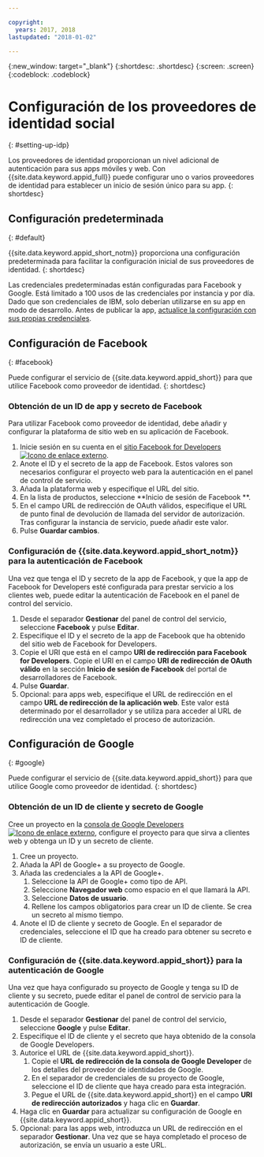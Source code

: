 ```yaml
---

copyright:
  years: 2017, 2018
lastupdated: "2018-01-02"

---
```


{:new_window: target="_blank"}
{:shortdesc: .shortdesc}
{:screen: .screen}
{:codeblock: .codeblock}

# Configuración de los proveedores de identidad social
{: #setting-up-idp}

Los proveedores de identidad proporcionan un nivel adicional de autenticación para sus apps móviles y web. Con {{site.data.keyword.appid_full}} puede configurar uno o varios proveedores de identidad para establecer un inicio de sesión único para su app.
{: shortdesc}

## Configuración predeterminada
{: #default}

{{site.data.keyword.appid_short_notm}} proporciona una configuración predeterminada para facilitar la configuración inicial de sus proveedores de identidad.
{: shortdesc}

Las credenciales predeterminadas están configuradas para Facebook y Google. Está limitado a 100 usos de las credenciales por instancia y por día. Dado que son credenciales de IBM, solo deberían utilizarse en su app en modo de desarrollo. Antes de publicar la app, [actualice la configuración con sus propias credenciales](/docs/services/appid/identity-providers.html).


## Configuración de Facebook
{: #facebook}

Puede configurar el servicio de {{site.data.keyword.appid_short}} para que utilice Facebook como proveedor de identidad.
{: shortdesc}

### Obtención de un ID de app y secreto de Facebook

Para utilizar Facebook como proveedor de identidad, debe añadir y configurar la plataforma de sitio web en su aplicación de Facebook.

1. Inicie sesión en su cuenta en el <a href="https://developers.facebook.com/docs/apps/register" target="_blank">sitio Facebook for Developers <img src="../../icons/launch-glyph.svg" alt="Icono de enlace externo"></a>.
2. Anote el ID y el secreto de la app de Facebook. Estos valores son necesarios configurar el proyecto web para la autenticación en el panel de control de servicio.
3. Añada la plataforma web y especifique el URL del sitio.
4. En la lista de productos, seleccione **Inicio de sesión de Facebook **.
5. En el campo URL de redirección de OAuth válidos, especifique el URL de punto final de devolución de llamada del servidor de autorización. Tras configurar la instancia de servicio, puede añadir este valor.
6. Pulse **Guardar cambios**.


### Configuración de {{site.data.keyword.appid_short_notm}} para la autenticación de Facebook

Una vez que tenga el ID y secreto de la app de Facebook, y que la app de Facebook for Developers esté configurada para prestar servicio a los clientes web, puede editar la autenticación de Facebook en el panel de control del servicio.

1. Desde el separador **Gestionar** del panel de control del servicio, seleccione **Facebook** y pulse **Editar**.
2. Especifique el ID y el secreto de la app de Facebook que ha obtenido del sitio web de Facebook for Developers.
3. Copie el URI que está en el campo **URI de redirección para Facebook for Developers**. Copie el URI en el campo **URI de redirección de OAuth válido** en la sección **Inicio de sesión de Facebook** del portal de desarrolladores de Facebook.
4. Pulse **Guardar**.
5. Opcional: para apps web, especifique el URL de redirección en el campo **URL de redirección de la aplicación web**. Este valor está determinado por el desarrollador y se utiliza para acceder al URL de redirección una vez completado el proceso de autorización.


## Configuración de Google
{: #google}

Puede configurar el servicio de {{site.data.keyword.appid_short}} para que utilice Google como proveedor de identidad.
{: shortdesc}

### Obtención de un ID de cliente y secreto de Google

Cree un proyecto en la <a href="https://developers.google.com/" target="_blank">consola de Google Developers <img src="../../icons/launch-glyph.svg" alt="Icono de enlace externo"></a>, configure el proyecto para que sirva a clientes web y obtenga un ID y un secreto de cliente.

1. Cree un proyecto.
2. Añada la API de Google+ a su proyecto de Google.
3. Añada las credenciales a la API de Google+.
    1. Seleccione la API de Google+ como tipo de API.
    2. Seleccione **Navegador web** como espacio en el que llamará la API.
    3. Seleccione **Datos de usuario**.
    4. Rellene los campos obligatorios para crear un ID de cliente. Se crea un secreto al mismo tiempo.
4. Anote el ID de cliente y secreto de Google. En el separador de credenciales, seleccione el ID que ha creado para obtener su secreto e ID de cliente.

### Configuración de {{site.data.keyword.appid_short}} para la autenticación de Google

Una vez que haya configurado su proyecto de Google y tenga su ID de cliente y su secreto, puede editar el panel de control de servicio para la autenticación de Google.

1. Desde el separador **Gestionar** del panel de control del servicio, seleccione **Google** y pulse **Editar**.
2. Especifique el ID de cliente y el secreto que haya obtenido de la consola de Google Developers.
3. Autorice el URL de {{site.data.keyword.appid_short}}.
    1. Copie el **URL de redirección de la consola de Google Developer** de los detalles del proveedor de identidades de Google.
    2. En el separador de credenciales de su proyecto de Google, seleccione el ID de cliente que haya creado para esta integración.
    3. Pegue el URL de {{site.data.keyword.appid_short}} en el campo **URI de redirección autorizados** y haga clic en **Guardar**.
4. Haga clic en **Guardar** para actualizar su configuración de Google en {{site.data.keyword.appid_short}}.
5. Opcional: para las apps web, introduzca un URL de redirección en el separador **Gestionar**. Una vez que se haya completado el proceso de autorización, se envía un usuario a este URL.
